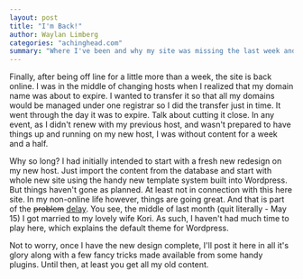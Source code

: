```yaml
---
layout: post
title: "I'm Back!"
author: Waylan Limberg
categories: "achinghead.com"
summary: "Where I've been and why my site was missing the last week and a half."
---
```


Finally, after being off line for a little more than a week, the site is back online. I was in the middle of changing hosts when I realized that my domain name was about to expire. I wanted to transfer it so that all my domains would be managed under one registrar so I did the transfer just in time. It went through the day it was to expire. Talk about cutting it close. In any event, as I didn't renew with my previous host, and wasn't prepared to have things up and running on my new host, I was without content for a week and a half.

Why so long? I had initially intended to start with a fresh new redesign on my new host. Just import the content from the database and start with whole new site using the handy new template system built into Wordpress. But things haven't gone as planned. At least not in connection with this here site. In my non-online life however, things are going great. And that is part of the <del datetime="2005-06-16T20:15:11+00:00">problem</del> <ins datetime="2005-06-16T20:15:11+00:00">delay</ins>. You see, the middle of last month (quit literally - May 15) I got married to my lovely wife Kori. As such, I haven't had much time to play here, which explains the default theme for Wordpress.

Not to worry, once I have the new design complete, I'll post it here in all it's glory along with a few fancy tricks made available from some handy plugins. Until then, at least you get all my old content.